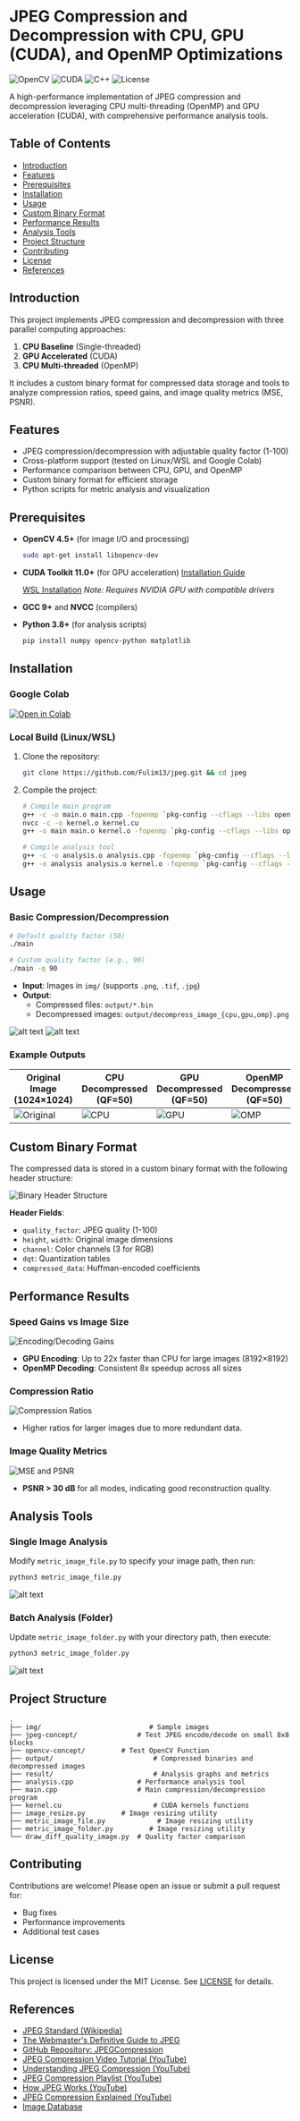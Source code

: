 # JPEG Compression and Decompression with CPU, GPU (CUDA), and OpenMP Optimizations

![OpenCV](https://img.shields.io/badge/OpenCV-5.3.0%2B-brightgreen)
![CUDA](https://img.shields.io/badge/CUDA-11.0%2B-blue)
![C++](https://img.shields.io/badge/C++-17-yellowgreen)
![License](https://img.shields.io/badge/License-MIT-green)

A high-performance implementation of JPEG compression and decompression leveraging CPU multi-threading (OpenMP) and GPU acceleration (CUDA), with comprehensive performance analysis tools.

## Table of Contents

- [Introduction](#introduction)
- [Features](#features)
- [Prerequisites](#prerequisites)
- [Installation](#installation)
- [Usage](#usage)
- [Custom Binary Format](#custom-binary-format)
- [Performance Results](#performance-results)
- [Analysis Tools](#analysis-tools)
- [Project Structure](#project-structure)
- [Contributing](#contributing)
- [License](#license)
- [References](#references)

## Introduction

This project implements JPEG compression and decompression with three parallel computing approaches:

1. **CPU Baseline** (Single-threaded)
2. **GPU Accelerated** (CUDA)
3. **CPU Multi-threaded** (OpenMP)

It includes a custom binary format for compressed data storage and tools to analyze compression ratios, speed gains, and image quality metrics (MSE, PSNR).

## Features

- JPEG compression/decompression with adjustable quality factor (1-100)
- Cross-platform support (tested on Linux/WSL and Google Colab)
- Performance comparison between CPU, GPU, and OpenMP
- Custom binary format for efficient storage
- Python scripts for metric analysis and visualization

## Prerequisites

- **OpenCV 4.5+** (for image I/O and processing)
  ```bash
  sudo apt-get install libopencv-dev
  ```
- **CUDA Toolkit 11.0+** (for GPU acceleration)
  [Installation Guide](https://developer.nvidia.com/cuda-downloads)

  [WSL Installation](https://www.youtube.com/watch?v=JaHVsZa2jTc&ab_channel=NVIDIADeveloper)
  _Note: Requires NVIDIA GPU with compatible drivers_

- **GCC 9+** and **NVCC** (compilers)
- **Python 3.8+** (for analysis scripts)
  ```bash
  pip install numpy opencv-python matplotlib
  ```

## Installation

### Google Colab

[![Open in Colab](https://colab.research.google.com/assets/colab-badge.svg)](https://colab.research.google.com/github/Fulim13/jpeg/blob/main/main.ipynb)

### Local Build (Linux/WSL)

1. Clone the repository:
   ```bash
   git clone https://github.com/Fulim13/jpeg.git && cd jpeg
   ```
2. Compile the project:

   ```bash
   # Compile main program
   g++ -c -o main.o main.cpp -fopenmp `pkg-config --cflags --libs opencv4` -std=c++17
   nvcc -c -o kernel.o kernel.cu
   g++ -o main main.o kernel.o -fopenmp `pkg-config --cflags --libs opencv4` -L/usr/local/cuda/lib64 -lcudart

   # Compile analysis tool
   g++ -c -o analysis.o analysis.cpp -fopenmp `pkg-config --cflags --libs opencv4` -std=c++17
   g++ -o analysis analysis.o kernel.o -fopenmp `pkg-config --cflags --libs opencv4` -L/usr/local/cuda/lib64 -lcudart
   ```

## Usage

### Basic Compression/Decompression

```bash
# Default quality factor (50)
./main

# Custom quality factor (e.g., 90)
./main -q 90
```

- **Input**: Images in `img/` (supports `.png`, `.tif`, `.jpg`)
- **Output**:
  - Compressed files: `output/*.bin`
  - Decompressed images: `output/decompress_image_{cpu,gpu,omp}.png`

![alt text](readme_img/image.png)
![alt text](readme_img/image-2.png)

### Example Outputs

| Original Image (1024×1024)               | CPU Decompressed (QF=50)                   | GPU Decompressed (QF=50)                   | OpenMP Decompressed (QF=50)                |
| ---------------------------------------- | ------------------------------------------ | ------------------------------------------ | ------------------------------------------ |
| ![Original](img/lena_color_1024.tif.png) | ![CPU](output/decompress_image_cpu_50.png) | ![GPU](output/decompress_image_gpu_50.png) | ![OMP](output/decompress_image_omp_50.png) |

## Custom Binary Format

The compressed data is stored in a custom binary format with the following header structure:

![Binary Header Structure](readme_img/image-3.png)

**Header Fields**:

- `quality_factor`: JPEG quality (1-100)
- `height`, `width`: Original image dimensions
- `channel`: Color channels (3 for RGB)
- `dqt`: Quantization tables
- `compressed_data`: Huffman-encoded coefficients

## Performance Results

### Speed Gains vs Image Size

![Encoding/Decoding Gains](result/file_size_vs_gains.png)

- **GPU Encoding**: Up to 22x faster than CPU for large images (8192×8192)
- **OpenMP Decoding**: Consistent 8x speedup across all sizes

### Compression Ratio

![Compression Ratios](result/file_size_vs_compression_ratios.png)

- Higher ratios for larger images due to more redundant data.

### Image Quality Metrics

![MSE and PSNR](result/file_size_vs_mse_psnr.png)

- **PSNR > 30 dB** for all modes, indicating good reconstruction quality.

## Analysis Tools

### Single Image Analysis

Modify `metric_image_file.py` to specify your image path, then run:

```bash
python3 metric_image_file.py
```

![alt text](readme_img/image-4.png)

### Batch Analysis (Folder)

Update `metric_image_folder.py` with your directory path, then execute:

```bash
python3 metric_image_folder.py
```

![alt text](readme_img/image-5.png)

## Project Structure

```
.
├── img/                           # Sample images
├── jpeg-concept/       		# Test JPEG encode/decode on small 8x8 blocks
├── opencv-concept/     	# Test OpenCV Function
├── output/             		    # Compressed binaries and decompressed images
├── result/             		    # Analysis graphs and metrics
├── analysis.cpp        		# Performance analysis tool
├── main.cpp            		# Main compression/decompression program
├── kernel.cu           		    # CUDA kernels functions
├── image_resize.py     	# Image resizing utility
├── metric_image_file.py             # Image resizing utility
├── metric_image_folder.py         # Image resizing utility
└── draw_diff_quality_image.py  # Quality factor comparison
```

## Contributing

Contributions are welcome! Please open an issue or submit a pull request for:

- Bug fixes
- Performance improvements
- Additional test cases

## License

This project is licensed under the MIT License. See [LICENSE](LICENSE) for details.

## References

- [JPEG Standard (Wikipedia)](https://en.wikipedia.org/wiki/JPEG)
- [The Webmaster's Definitive Guide to JPEG](https://www.thewebmaster.com/jpeg-definitive-guide/)
- [GitHub Repository: JPEGCompression](https://github.com/PRO-GUNE/JPEGCompression)
- [JPEG Compression Video Tutorial (YouTube)](https://youtu.be/Kv1Hiv3ox8I?si=oN80Ap10Iz0RNnGO)
- [Understanding JPEG Compression (YouTube)](https://youtu.be/0me3guauqOU?si=qpxEaIRUkbqPzu9S)
- [JPEG Compression Playlist (YouTube)](https://youtube.com/playlist?list=PLzH6n4zXuckoAod3z31QEST1ZaizBuNHh&si=UDRfOjOQNS0wnWWG)
- [How JPEG Works (YouTube)](https://youtu.be/umTbivyJoiI?si=zywa_vVxbYHQnjSb)
- [JPEG Compression Explained (YouTube)](https://youtu.be/B3y0RsVCyrw?si=HFpeQjKOG_d_6B0n)
- [Image Database](https://www.imageprocessingplace.com/root_files_V3/image_databases.htm)
